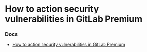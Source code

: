 # How to action security vulnerabilities in GitLab Premium

### Docs

- [How to action security vulnerabilities in GitLab Premium](https://about.gitlab.com/blog/2023/03/13/actioning-security-vulnerabilities-in-gitlab-premium/)
